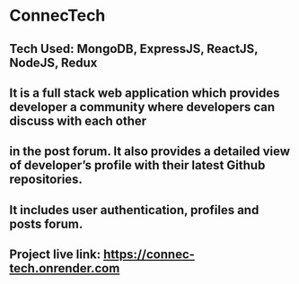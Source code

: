 # ConnecTech
## Tech Used: MongoDB, ExpressJS, ReactJS, NodeJS, Redux
## It is a full stack web application which provides developer a community where developers can discuss with each other 
## in the post forum.  It also provides a detailed view of developer’s profile with their latest Github repositories.
## It includes user authentication, profiles and posts forum. 
## Project live link: https://connec-tech.onrender.com
